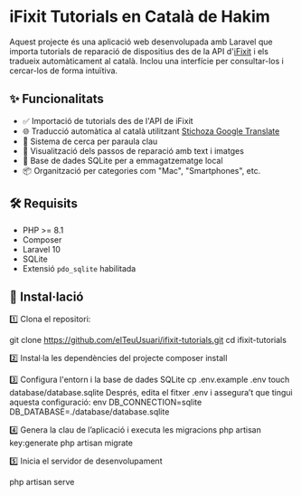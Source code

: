 # iFixit Tutorials en Català de Hakim

Aquest projecte és una aplicació web desenvolupada amb Laravel que importa tutorials de reparació de dispositius des de la API d'[iFixit](https://www.ifixit.com/) i els tradueix automàticament al català. Inclou una interfície per consultar-los i cercar-los de forma intuïtiva.

## ✨ Funcionalitats

- ✅ Importació de tutorials des de l'API de iFixit
- 🌐 Traducció automàtica al català utilitzant [Stichoza Google Translate](https://github.com/Stichoza/google-translate-php)
- 🔎 Sistema de cerca per paraula clau
- 🧭 Visualització dels passos de reparació amb text i imatges
- 💾 Base de dades SQLite per a emmagatzematge local
- 📦 Organització per categories com "Mac", "Smartphones", etc.

## 🛠️ Requisits

- PHP >= 8.1
- Composer
- Laravel 10
- SQLite
- Extensió `pdo_sqlite` habilitada

## 🚀 Instal·lació

1️⃣ Clona el repositori:

   git clone https://github.com/elTeuUsuari/ifixit-tutorials.git
   cd ifixit-tutorials
   
2️⃣ Instal·la les dependències del projecte
composer install

3️⃣ Configura l'entorn i la base de dades SQLite
cp .env.example .env
touch database/database.sqlite
Després, edita el fitxer .env i assegura’t que tingui aquesta configuració:
env
DB_CONNECTION=sqlite
DB_DATABASE=./database/database.sqlite

4️⃣ Genera la clau de l’aplicació i executa les migracions
php artisan key:generate
php artisan migrate

5️⃣ Inicia el servidor de desenvolupament

php artisan serve
